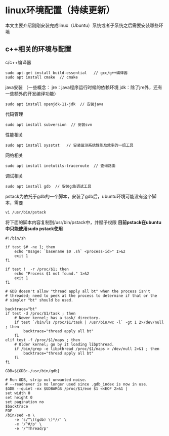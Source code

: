 <!--
 * @Author: your name
 * @Date: 2021-12-06 11:35:56
 * @LastEditTime: 2021-12-06 11:37:07
 * @LastEditors: Please set LastEditors
 * @Description: 打开koroFileHeader查看配置 进行设置: https://github.com/OBKoro1/koro1FileHeader/wiki/%E9%85%8D%E7%BD%AE
 * @FilePath: /note/学习笔记/linux/install/安装完成Ubuntu之后要安装的一些环境.md
-->
# **linux环境配置（持续更新）**

本文主要介绍刚刚安装完成linux（Ubuntu）系统或者子系统之后需要安装哪些环境

## **c++相关的环境与配置**

c/c++编译器
```
sudo apt-get install build-essential   // gcc/g++编译器
sudo apt install cmake  // cmake

```
java安装
（一些概念：
jre：java程序运行时候的依赖环境
jdk：除了jre外，还有一些额外的开发编译功能）
```
sudo apt install openjdk-11-jdk  // 安装java
```


代码管理
```
sudo apt install subversion  // 安装svn
```
性能相关
```
sudo apt install sysstat   // 安装监测系统性能及效率的一组工具
```

网络相关
```
sudo apt install inetutils-traceroute  // 查询路由
```

调试相关
```
sudo apt install gdb  // 安装gdb调试工具
```
pstack为依托于gdb的一个脚本，安装了gdb后，ubuntu环境可能没有这个脚本，需要
```
vi /usr/bin/pstack  
```
将下面的脚本内容复制到/usr/bin/pstack中，并赋予权限 **目前pstack在ubuntu中只能使用sudo pstack使用**
```
#!/bin/sh

if test $# -ne 1; then
    echo "Usage: `basename $0 .sh` <process-id>" 1>&2
    exit 1
fi

if test !  -r /proc/$1; then
    echo "Process $1 not found." 1>&2
    exit 1
fi

# GDB doesn't allow "thread apply all bt" when the process isn't
# threaded; need to peek at the process to determine if that or the
# simpler "bt" should be used.

backtrace="bt"
if test -d /proc/$1/task ; then
    # Newer kernel; has a task/ directory.
    if test `/bin/ls /proc/$1/task | /usr/bin/wc -l` -gt 1 2>/dev/null ; then
        backtrace="thread apply all bt"
    fi
elif test -f /proc/$1/maps ; then
    # Older kernel; go by it loading libpthread.
    if /bin/grep -e libpthread /proc/$1/maps > /dev/null 2>&1 ; then
        backtrace="thread apply all bt"
    fi
fi

GDB=${GDB:-/usr/bin/gdb}

# Run GDB, strip out unwanted noise.
# --readnever is no longer used since .gdb_index is now in use.
$GDB --quiet -nx $GDBARGS /proc/$1/exe $1 <<EOF 2>&1 |
set width 0
set height 0
set pagination no
$backtrace
EOF
/bin/sed -n \
    -e 's/^\((gdb) \)*//' \
    -e '/^#/p' \
    -e '/^Thread/p'
```
